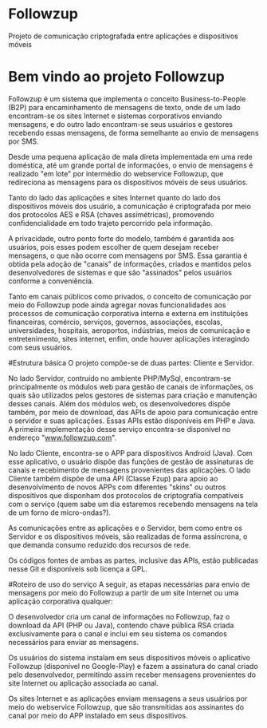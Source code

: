 # Followzup
Projeto de comunicação criptografada entre aplicações e dispositivos móveis

# Bem vindo ao projeto Followzup
Followzup é um sistema que implementa o conceito Business-to-People (B2P) para encaminhamento de mensagens de texto, onde de um lado encontram-se os sites Internet e sistemas corporativos enviando mensagens, e do outro lado encontram-se seus usuários e gestores recebendo essas mensagens, de forma semelhante ao envio de mensagens por SMS.

Desde uma pequena aplicação de mala direta implementada em uma rede doméstica, até um grande portal de informações, o envio de mensagens é realizado "em lote" por intermédio do webservice Followzup, que redireciona as mensagens para os dispositivos móveis de seus usuários.

Tanto do lado das aplicações e sites Internet quanto do lado dos dispositivos móveis dos usuário, a comunicação é criptografada por meio dos protocolos AES e RSA (chaves assimétricas), promovendo confidencialidade em todo trajeto percorrido pela informação.

A privacidade, outro ponto forte do modelo, também é garantida aos usuários, pois esses podem escolher de quem desejam receber mensagens, o que não ocorre com mensagens por SMS. Essa garantia é obtida pela adoção de "canais" de informações, criados e mantidos pelos desenvolvedores de sistemas e que são "assinados" pelos usuários conforme a conveniência.

Tanto em canais públicos como privados, o conceito de comunicação por meio do Followzup pode ainda agregar novas funcionalidades aos processos de comunicação corporativa interna e externa em instituições financeiras, comércio, serviços, governos, associações, escolas, universidades, hospitais, aeroportos, indústrias, meios de comunicação e entretenimento, sites internet, enfim, onde houver aplicações interagindo com seus usuários.

#Estrutura básica
O projeto compõe-se de duas partes: Cliente e Servidor.

No lado Servidor, contruído no ambiente PHP/MySql, encontram-se principalmente os módulos web para gestão de canais de informações, os quais são utilizados pelos gestores de sistemas para criação e manutenção desses canais. Além dos módulos web, os desenvolvedores dispõe também, por meio de download, das APIs de apoio para comunicação entre o servidor e suas aplicações. Essas APIs estão disponíveis em PHP e Java. A primeira implementação desse serviço encontra-se disponível no endereço "www.followzup.com". 

No lado Cliente, encontra-se o APP para dispositivos Android (Java). Com esse aplicativo, o usuário dispõe das funções de gestão de assinaturas de canais e recebimento de mensagens provenientes das aplicações. O lado Cliente também dispõe de uma API (Classe Fzup) para apoio ao desenvolvimento de novos APPs com diferentes "skins" ou outros dispositivos que disponham dos protocolos de criptografia compatíveis com o serviço (quem sabe um dia estaremos recebendo mensagens na tela de um forno de micro-ondas?).

As comunicações entre as aplicações e o Servidor, bem como entre os Servidor e os dispositivos móveis, são realizadas de forma assíncrona, o que demanda consumo reduzido dos recursos de rede.

Os códigos fontes de ambas as partes, inclusive das APIs, estão publicadas nesse Git e disponíveis sob licença a GPL.

#Roteiro de uso do serviço
A seguir, as etapas necessárias para envio de mensagens por meio do Followzup a partir de um site Internet ou uma aplicação corporativa qualquer:

O desenvolvedor cria um canal de informações no Followzup, faz o download da API (PHP ou Java), contendo chave pública RSA criada exclusivamente para o canal e inclui em seu sistema os comandos necessários para enviar as mensagens.

Os usuários do sistema instalam em seus dispositivos móveis o aplicativo Followzup (disponível no Google-Play) e fazem a assinatura do canal criado pelo desenvolvedor, permitindo assim receber mensagens provenientes do site Internet ou aplicação associada ao canal.

Os sites Internet e as aplicações enviam mensagens a seus usuários por meio do webservice Followzup, que são transmitidas aos assinantes do canal por meio do APP instalado em seus dispositivos.

